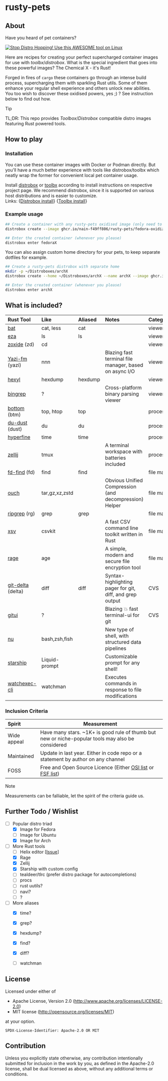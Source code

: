 # rusty-pets

## About

Have you heard of pet containers?

[![Stop Distro Hopping! Use this AWESOME tool on Linux](https://img.youtube.com/vi/Sj064D9ZUl8/0.jpg)](https://www.youtube.com/watch?v=Sj064D9ZUl8)

Here are recipes for creating your perfect supercharged container images for use with _toolbx_/_distrobox_.
What is the special ingredient that goes into these powerful images?
The Chemical X - it's Rust!

Forged in fires of `cargo` these containers go through an intense build process, supercharging them
with sparkling Rust utils. Some of them enhance your regular shell experience and others unlock new abilities.  
You too wish to discover these oxidised powers, yes ;) ? See instruction below to find out how.

> [!TIP]  
> TL;DR: This repo provides _Toolbox_/_Distrobox_ compatible distro images featuring Rust powered tools.


## How to play

### Installation

You can use these container images with Docker or Podman directly. But you'll have a much better experience
with tools like distrobox/toolbx which neatly wrap the former for convenient local pet container usage.

Install [distrobox] or [toolbx] according to install instructions on respective project page.
We recommend distrobox, since it is supported on various host distributions and is easier to customize.  
Links: {[Distrobox install]} {[Toolbx install]}

[distrobox]: https://distrobox.it
[toolbx]: https://containertoolbx.org/
[Distrobox install]: https://github.com/89luca89/distrobox?tab=readme-ov-file#installation
[Toolbx install]: https://containertoolbx.org/install/

### Example usage

```bash
## Create a container with any rusty-pets oxidised image (only need to do this once)
distrobox create --image ghcr.io/nain-f49ff806/rusty-pets/fedora-oxidized.toolbox:latest --name fedoraX

## Enter the created container (whenever you please)
distrobox enter fedoraX
```

You can also assign custom home directory for your pets, to keep separate dotfiles for example.

```bash
## Create a rusty-pets distrobox with separate home
mkdir -p ~/Distroboxes/archX
distrobox create --home ~/Distroboxes/archX --name archX --image ghcr.io/nain-f49ff806/rusty-pets/arch-oxidized.toolbox:latest

## Enter the created container (whenever you please)
distrobox enter archX
```


## What is included?

| Rust Tool           | Like           | Aliased | Notes                                                    | Category          |
|:--------------------|:---------------|:--------|:---------------------------------------------------------|:------------------|
| [bat]               | cat, less      | cat     |                                                          | viewer/navigation |
| [eza]               | ls             | ls      |                                                          | viewer/navigation |
| [zoxide] (zd)       | cd             |         |                                                          | viewer/navigation |
| [Yazi-fm] (yazi)    | nnn            |         | Blazing fast terminal file manager, based on async I/O   | viewer/navigation |
| [hexyl]             | hexdump        | hexdump |                                                          | viewer/navigation |
| [bingrep]           | ?              |         | Cross-platform binary parsing viewer                     | viewer/navigation |
| [bottom] (btm)      | top, htop      | top     |                                                          | process/system    |
| [du-dust] (dust)    | du             | du      |                                                          | process/system    |
| [hyperfine]         | time           | time    |                                                          | process/system    |
| [zellij]            | tmux           |         | A terminal workspace with batteries included             | process/system    |
| [fd-find] (fd)      | find           | find    |                                                          | file manipulation |
| [ouch]              | tar,gz,xz,zstd |         | Obvious Unified Compression (and decompression) Helper   | file manipulation |
| [ripgrep] (rg)      | grep           | grep    |                                                          | file manipulation |
| [xsv]               | csvkit         |         | A fast CSV command line toolkit written in Rust          | file manipulation |
| [rage]              | age            |         | A simple, modern and secure file encryption tool         | file manipulation |
| [git-delta] (delta) | diff           | diff    | Syntax-highlighting pager for git, diff, and grep output | CVS               |
| [gitui]             | ?              |         | Blazing 💥 fast terminal-ui for git                      | CVS               |
| [nu]                | bash,zsh,fish  |         | New type of shell, with structured data pipelines        |                   |
| [starship]          | Liquid-prompt  |         | Customizable prompt for any shell!                       |                   |
| [watchexec-cli]     | watchman       |         | Executes commands in response to file modifications      |                   |

[bat]: https://github.com/sharkdp/bat
[eza]: https://github.com/eza-community/eza
[zoxide]: https://github.com/ajeetdsouza/zoxide
[Yazi-fm]: https://github.com/sxyazi/yazi
[hexyl]: https://github.com/sharkdp/hexyl
[bingrep]: https://github.com/m4b/bingrep
[bottom]: https://github.com/ClementTsang/bottom
[du-dust]: https://github.com/bootandy/dust
[hyperfine]: https://github.com/sharkdp/hyperfine
[fd-find]: https://github.com/sharkdp/fd
[ouch]: https://github.com/ouch-org/ouch
[ripgrep]: https://github.com/BurntSushi/ripgrep
[xsv]: https://github.com/BurntSushi/xsv
[git-delta]: https://github.com/dandavison/delta
[gitui]: https://github.com/extrawurst/gitui
[nu]: https://github.com/nushell/nushell
[starship]: https://github.ink/starship/starship
[watchexec-cli]: https://github.com/watchexec/watchexec
[rage]: https://github.com/str4d/rage
[zellij]: https://github.com/zellij-org/zellij

### Inclusion Criteria

| Spirit      | Measurement                                                                                       |
|:------------|---------------------------------------------------------------------------------------------------|
| Wide appeal | Have many stars. ~1K+ is good rule of thumb but new or niche-popular tools may also be considered |
| Maintained  | Update in last year. Either in code repo or a statement by author on any channel                  |
| FOSS        | Free and Open Source Licence (Either [OSI list] or [FSF list])                                    |

[OSI list]: https://opensource.org/licenses/
[FSF list]: https://www.gnu.org/licenses/license-list.html

> [!NOTE]  
> Measurements can be falliable, let the spirit of the criteria guide us.


## Further Todo / Wishlist

- [ ] Popular distro triad
  - [x] Image for Fedora
  - [ ] Image for Ubuntu
  - [x] Image for Arch
- [ ] More Rust tools
  - [ ] Helix editor [[Issue](https://github.com/helix-editor/helix/issues/42)]
  - [x] Rage
  - [x] Zellij
  - [x] Starship with custom config
  - [ ] tealdeer/tlrc (prefer distro package for autocompletions)
  - [ ] procs
  - [ ] rust uutils?
  - [ ] navi?
  - [ ] ?
- [ ] More aliases
  - [x] time?
  - [x] grep?
  - [x] hexdump?
  - [x] find?
  - [x] diff?
  - [ ] watchman 


## License

Licensed under either of

 * Apache License, Version 2.0
   (http://www.apache.org/licenses/LICENSE-2.0)
 * MIT license
   (http://opensource.org/licenses/MIT)

at your option.

`SPDX-License-Identifier: Apache-2.0 OR MIT`


## Contribution

Unless you explicitly state otherwise, any contribution intentionally submitted
for inclusion in the work by you, as defined in the Apache-2.0 license, shall be
dual licensed as above, without any additional terms or conditions.
